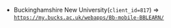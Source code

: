  - Buckinghamshire New University(`client_id=817`) => [`https://my.bucks.ac.uk/webapps/Bb-mobile-BBLEARN/`](https://my.bucks.ac.uk/webapps/Bb-mobile-BBLEARN/)
